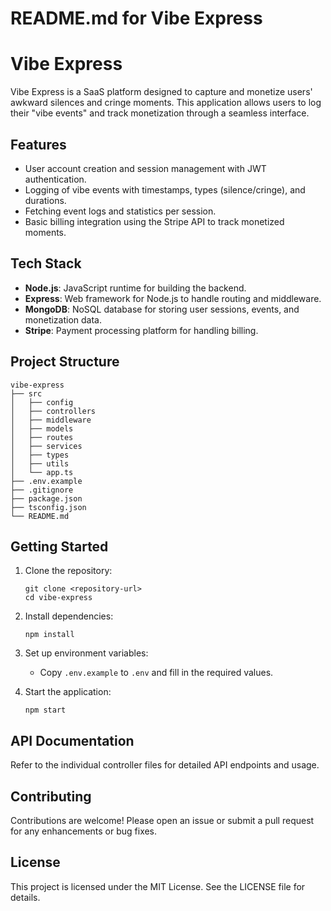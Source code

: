 # README.md for Vibe Express

# Vibe Express

Vibe Express is a SaaS platform designed to capture and monetize users' awkward silences and cringe moments. This application allows users to log their "vibe events" and track monetization through a seamless interface.

## Features

- User account creation and session management with JWT authentication.
- Logging of vibe events with timestamps, types (silence/cringe), and durations.
- Fetching event logs and statistics per session.
- Basic billing integration using the Stripe API to track monetized moments.

## Tech Stack

- **Node.js**: JavaScript runtime for building the backend.
- **Express**: Web framework for Node.js to handle routing and middleware.
- **MongoDB**: NoSQL database for storing user sessions, events, and monetization data.
- **Stripe**: Payment processing platform for handling billing.

## Project Structure

```
vibe-express
├── src
│   ├── config
│   ├── controllers
│   ├── middleware
│   ├── models
│   ├── routes
│   ├── services
│   ├── types
│   ├── utils
│   └── app.ts
├── .env.example
├── .gitignore
├── package.json
├── tsconfig.json
└── README.md
```

## Getting Started

1. Clone the repository:
   ```
   git clone <repository-url>
   cd vibe-express
   ```

2. Install dependencies:
   ```
   npm install
   ```

3. Set up environment variables:
   - Copy `.env.example` to `.env` and fill in the required values.

4. Start the application:
   ```
   npm start
   ```

## API Documentation

Refer to the individual controller files for detailed API endpoints and usage.

## Contributing

Contributions are welcome! Please open an issue or submit a pull request for any enhancements or bug fixes.

## License

This project is licensed under the MIT License. See the LICENSE file for details.